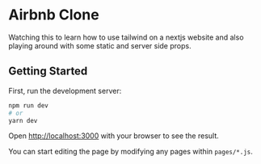 # Airbnb Clone

Watching this to learn how to use tailwind on a nextjs website and also playing around with some static and server side props.

## Getting Started

First, run the development server:

```bash
npm run dev
# or
yarn dev
```

Open [http://localhost:3000](http://localhost:3000) with your browser to see the result.

You can start editing the page by modifying any pages within `pages/*.js`.

